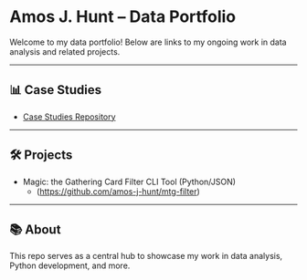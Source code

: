 ﻿# Amos J. Hunt – Data Portfolio

Welcome to my data portfolio! Below are links to my ongoing work in data analysis and related projects.

---

## 📊 Case Studies

- [Case Studies Repository](https://github.com/amos-j-hunt/data-portfolio/case-studies)

---

## 🛠️ Projects

- Magic: the Gathering Card Filter CLI Tool (Python/JSON)
    - (https://github.com/amos-j-hunt/mtg-filter)

---

## 📚 About

This repo serves as a central hub to showcase my work in data analysis, Python development, and more.
